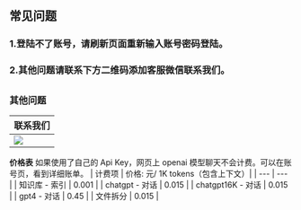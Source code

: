 ## 常见问题
### 1.登陆不了账号，请刷新页面重新输入账号密码登陆。
### 2.其他问题请联系下方二维码添加客服微信联系我们。
##
### **其他问题**
| 联系我们 | 
| ----------------------- |
| ![](https://www.moyancm.com/image/wxcontact.jpeg) |

**价格表**
如果使用了自己的 Api Key，网页上 openai 模型聊天不会计费。可以在账号页，看到详细账单。
| 计费项 | 价格: 元/ 1K tokens（包含上下文）|
| --- | --- |
| 知识库 - 索引 | 0.001 |
| chatgpt - 对话 | 0.015 |
| chatgpt16K - 对话 | 0.015 |
| gpt4 - 对话 | 0.45 |
| 文件拆分 | 0.015 |
